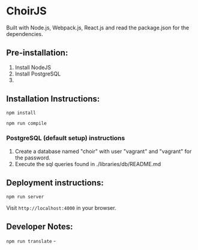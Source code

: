 # ChoirJS



Built with Node.js, Webpack.js, React.js and read the package.json for the dependencies.

## Pre-installation:

1) Install NodeJS
2) Install PostgreSQL
3) 

## Installation Instructions:

`npm install`

`npm run compile`

### PostgreSQL (default setup) instructions

1) Create a database named "choir" with user "vagrant" and "vagrant" for the password.
2) Execute the sql queries found in ./libraries/db/README.md

## Deployment instructions:

`npm run server`

Visit `http://localhost:4000` in your browser.

## Developer Notes:
`npm run translate` - 